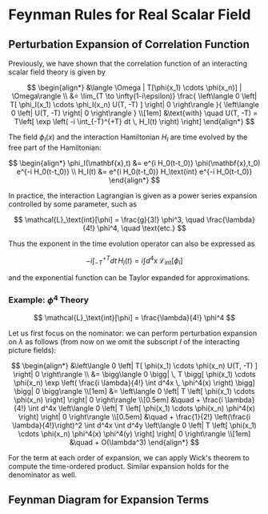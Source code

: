 # Feynman Rules for Real Scalar Field

## Perturbation Expansion of Correlation Function

Previously, we have shown that the correlation function of an interacting scalar field theory is given by

$$
\begin{align*}
    &\langle \Omega | T[\phi(x_1) \cdots \phi(x_n)] | \Omega\rangle
    \\
    &= \lim_{T \to \infty(1-i\epsilon)}
    \frac{
        \left\langle 0 \left| T[
            \phi_I(x_1) \cdots \phi_I(x_n) U(T, -T) 
        ]
        \right| 0 \right\rangle
    }{
        \left\langle 0 \left| 
        U(T, -T)
        \right| 0 \right\rangle
    }
    \\[1em]
    &\text{with} \quad 
    U(T, -T) = T\left[
        \exp \left(
            -i \int_{-T}^{+T} dt \, H_I(t)
        \right)
    \right]
\end{align*}
$$

The field $\phi_I(x)$ and the interaction Hamiltonian $H_I$ are time evolved by the free part of the Hamiltonian:

$$
\begin{align*}
    \phi_I(\mathbf{x},t) 
    &= e^{i H_0(t-t_0)} \phi(\mathbf{x},t_0) e^{-i H_0(t-t_0)}
    \\
    H_I(t) 
    &= e^{i H_0(t-t_0)} H_\text{int} e^{-i H_0(t-t_0)}
\end{align*}
$$

In practice, the interaction Lagrangian is given as a power series expansion controlled by some parameter, such as

$$
\mathcal{L}_\text{int}[\phi]
= \frac{g}{3!} \phi^3, \quad
\frac{\lambda}{4!} \phi^4, \quad \text{etc.}
$$

Thus the exponent in the time evolution operator can also be expressed as

$$
-i \int_{-T}^{+T} dt \, H_I(t)
= i \int d^4x \, \mathcal{L}_\text{int}[\phi_I]
$$

and the exponential function can be Taylor expanded for approximations. 

### Example: $\phi^4$ Theory

$$
\mathcal{L}_\text{int}[\phi] = \frac{\lambda}{4!} \phi^4
$$

Let us first focus on the nominator: we can perform perturbation expansion on $\lambda$ as follows (from now on we omit the subscript $I$ of the interacting picture fields):

$$
\begin{align*}
    &\left\langle 0 \left| T[
        \phi(x_1) \cdots \phi(x_n) U(T, -T) 
    ]
    \right| 0 \right\rangle
    \\
    &= \bigg\langle 0 \bigg| \,
    T \bigg[
        \phi(x_1) \cdots \phi(x_n) 
        \exp \left(
            \frac{i \lambda}{4!} \int d^4x \, \phi^4(x)
        \right)
    \bigg]
    \bigg| 0 \bigg\rangle
    \\[1em]
    &= \left\langle 0 \left| T \left[
        \phi(x_1) \cdots \phi(x_n)
    \right] \right| 0 \right\rangle
    \\[0.5em] &\quad 
    + \frac{i \lambda}{4!} \int d^4x
    \left\langle 0 \left| T \left[
        \phi(x_1) \cdots \phi(x_n) \phi^4(x)
    \right] \right| 0 \right\rangle
    \\[0.5em] &\quad 
    + \frac{1}{2!} 
    \left(\frac{i \lambda}{4!}\right)^2
    \int d^4x \int d^4y
    \left\langle 0 \left| T \left[
        \phi(x_1) \cdots \phi(x_n) 
        \phi^4(x) \phi^4(y)
    \right] \right| 0 \right\rangle
    \\[1em] &\quad
    + O(\lambda^3)
\end{align*}
$$

For the term at each order of expansion, we can apply Wick's theorem to compute the time-ordered product. Similar expansion holds for the denominator as well. 

## Feynman Diagram for Expansion Terms
